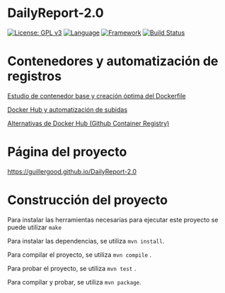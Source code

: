 # DailyReport-2.0

[![License: GPL v3](https://img.shields.io/badge/License-GPLv3-blue.svg)](https://www.gnu.org/licenses/gpl-3.0) [![Language](https://img.shields.io/badge/Language-Java-fd6a02.svg)](https://www.java.com/) [![Framework](https://img.shields.io/badge/Framework-Spring-brightgreen.svg)](https://spring.io/) [![Build Status](https://travis-ci.com/Guillergood/DailyReport-2.0.svg?branch=main)](https://travis-ci.org/Guillergood/DailyReport-2.0)



# Contenedores y automatización de registros
  
 [Estudio de contenedor base y creación óptima del Dockerfile](https://guillergood.github.io/DailyReport-2.0/docs/Creaci%C3%B3n%20de%20contenedores.html)
  
 [Docker Hub y automatización de subidas](https://guillergood.github.io/DailyReport-2.0/docs/Contenedores%20remotos.html)
  
 [Alternativas de Docker Hub (Github Container Registry)](https://guillergood.github.io/DailyReport-2.0/docs/Alternativas.html)
  
# Página del proyecto

https://guillergood.github.io/DailyReport-2.0

# Construcción del proyecto

Para instalar las herramientas necesarias para ejecutar este proyecto se puede utilizar ```make```

Para instalar las dependencias, se utiliza ```mvn install```.

Para compilar el proyecto, se utiliza ```mvn compile``` .

Para probar el proyecto, se utiliza ```mvn test``` .

Para compilar y probar, se utiliza ```mvn package```.
